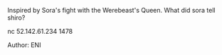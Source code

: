 Inspired by Sora's fight with the Werebeast's Queen. What did sora tell shiro?

nc 52.142.61.234 1478

Author: ENI